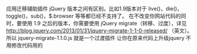应用迁移辅助插件
jQuery 版本之间有区别。比如1.9版本对于 live()，die()，toggle()，sub()，$.browser 等等都已经不支持了。 在不改变你网站代码的同时，要使用 1.9 之后的版本，你需要使用 jQuery migrate（转移、过度），详见 http://blog.jquery.com/2013/01/31/jquery-migrate-1-1-0-released/ （英文）。 所以
jquery-migrate-1.1.0.js
就是一个过渡插件 让你在原来代码上升级jquery 不用修改代码用的